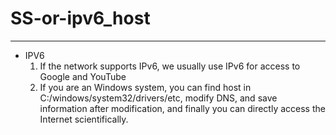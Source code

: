 # SS-or-ipv6_host

----------
- IPV6
	1. If the network supports IPv6, we usually use IPv6 for access to Google and YouTube
	2. If you are an Windows system, you can find host in C:/windows/system32/drivers/etc, modify DNS, and save information after modification, and finally you can directly access the Internet scientifically.
